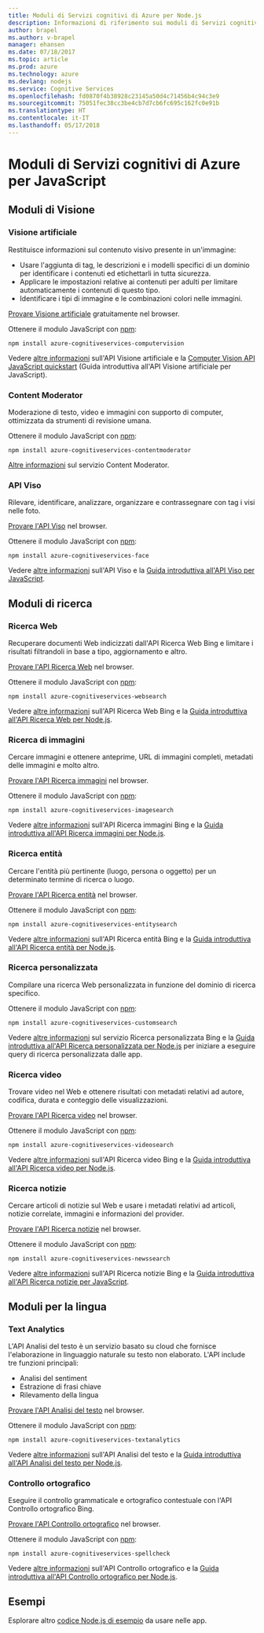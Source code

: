 ```yaml
---
title: Moduli di Servizi cognitivi di Azure per Node.js
description: Informazioni di riferimento sui moduli di Servizi cognitivi di Azure per Node.js
author: brapel
ms.author: v-brapel
manager: ehansen
ms.date: 07/18/2017
ms.topic: article
ms.prod: azure
ms.technology: azure
ms.devlang: nodejs
ms.service: Cognitive Services
ms.openlocfilehash: fd0870f4b38928c23145a50d4c71456b4c94c3e9
ms.sourcegitcommit: 75051fec38cc3be4cb7d7cb6fc695c162fc0e91b
ms.translationtype: HT
ms.contentlocale: it-IT
ms.lasthandoff: 05/17/2018
---
```

# <a name="javascript-azure-cognitive-services-modules"></a>Moduli di Servizi cognitivi di Azure per JavaScript

## <a name="vision-modules"></a>Moduli di Visione

### <a name="computer-vision"></a>Visione artificiale 

Restituisce informazioni sul contenuto visivo presente in un'immagine:

- Usare l'aggiunta di tag, le descrizioni e i modelli specifici di un dominio per identificare i contenuti ed etichettarli in tutta sicurezza.
- Applicare le impostazioni relative ai contenuti per adulti per limitare automaticamente i contenuti di questo tipo.
- Identificare i tipi di immagine e le combinazioni colori nelle immagini.

[Provare Visione artificiale](https://azure.microsoft.com/en-us/services/cognitive-services/computer-vision/) gratuitamente nel browser.

Ottenere il modulo JavaScript con [npm](https://docs.npmjs.com/getting-started/installing-npm-packages-locally):

```
npm install azure-cognitiveservices-computervision
```

Vedere [altre informazioni](/azure/cognitive-services/computer-vision/home) sull'API Visione artificiale e la [Computer Vision API JavaScript quickstart](/azure/cognitive-services/computer-vision/quickstarts/javascript) (Guida introduttiva all'API Visione artificiale per JavaScript).

### <a name="content-moderator"></a>Content Moderator

Moderazione di testo, video e immagini con supporto di computer, ottimizzata da strumenti di revisione umana.

Ottenere il modulo JavaScript con [npm](https://docs.npmjs.com/getting-started/installing-npm-packages-locally):

```
npm install azure-cognitiveservices-contentmoderator
```

[Altre informazioni](/azure/cognitive-services/content-moderator/overview) sul servizio Content Moderator.

### <a name="face-api"></a>API Viso

Rilevare, identificare, analizzare, organizzare e contrassegnare con tag i visi nelle foto. 

[Provare l'API Viso](https://azure.microsoft.com/en-us/services/cognitive-services/face/) nel browser.

Ottenere il modulo JavaScript con [npm](https://docs.npmjs.com/getting-started/installing-npm-packages-locally):

```
npm install azure-cognitiveservices-face
```

Vedere [altre informazioni](/azure/cognitive-services/face/overview) sull'API Viso e la [Guida introduttiva all'API Viso per JavaScript](/azure/cognitive-services/Face/quickstarts/javascript).

## <a name="search-modules"></a>Moduli di ricerca

### <a name="web-search"></a>Ricerca Web

Recuperare documenti Web indicizzati dall'API Ricerca Web Bing e limitare i risultati filtrandoli in base a tipo, aggiornamento e altro. 

[Provare l'API Ricerca Web](https://azure.microsoft.com/en-us/services/cognitive-services/bing-web-search-api/) nel browser.

Ottenere il modulo JavaScript con [npm](https://docs.npmjs.com/getting-started/installing-npm-packages-locally):

```
npm install azure-cognitiveservices-websearch
```

Vedere [altre informazioni](/azure/cognitive-services/bing-web-search/overview) sull'API Ricerca Web Bing e la [Guida introduttiva all'API Ricerca Web per Node.js](/azure/cognitive-services/bing-web-search/quickstarts/nodejs).

### <a name="image-search"></a>Ricerca di immagini

Cercare immagini e ottenere anteprime, URL di immagini completi, metadati delle immagini e molto altro.

[Provare l'API Ricerca immagini](https://azure.microsoft.com/en-us/services/cognitive-services/bing-image-search-api/) nel browser.

Ottenere il modulo JavaScript con [npm](https://docs.npmjs.com/getting-started/installing-npm-packages-locally):

```
npm install azure-cognitiveservices-imagesearch
```

Vedere [altre informazioni](/azure/cognitive-services/bing-image-search/overview) sull'API Ricerca immagini Bing e la [Guida introduttiva all'API Ricerca immagini per Node.js](/azure/cognitive-services/bing-image-search/quickstarts/nodejs).


### <a name="entity-search"></a>Ricerca entità

Cercare l'entità più pertinente (luogo, persona o oggetto) per un determinato termine di ricerca o luogo.

[Provare l'API Ricerca entità](https://azure.microsoft.com/services/cognitive-services/bing-entity-search-api/) nel browser.

Ottenere il modulo JavaScript con [npm](https://docs.npmjs.com/getting-started/installing-npm-packages-locally):

```
npm install azure-cognitiveservices-entitysearch
```

Vedere [altre informazioni](/azure/cognitive-services/bing-entities-search/search-the-web) sull'API Ricerca entità Bing e la [Guida introduttiva all'API Ricerca entità per Node.js](/azure/cognitive-services/bing-entities-search/quickstarts/nodejs).

### <a name="custom-search"></a>Ricerca personalizzata

Compilare una ricerca Web personalizzata in funzione del dominio di ricerca specifico.

Ottenere il modulo JavaScript con [npm](https://docs.npmjs.com/getting-started/installing-npm-packages-locally):

```
npm install azure-cognitiveservices-customsearch
```

Vedere [altre informazioni](/azure/cognitive-services/bing-custom-search/) sul servizio Ricerca personalizzata Bing e la [Guida introduttiva all'API Ricerca personalizzata per Node.js](/azure/cognitive-services/bing-custom-search/call-endpoint-nodejs) per iniziare a eseguire query di ricerca personalizzata dalle app.

### <a name="video-search"></a>Ricerca video

Trovare video nel Web e ottenere risultati con metadati relativi ad autore, codifica, durata e conteggio delle visualizzazioni.

[Provare l'API Ricerca video](https://azure.microsoft.com/services/cognitive-services/bing-video-search-api/) nel browser.

Ottenere il modulo JavaScript con [npm](https://docs.npmjs.com/getting-started/installing-npm-packages-locally):

```
npm install azure-cognitiveservices-videosearch
```

Vedere [altre informazioni](/azure/cognitive-services/bing-video-search/search-the-web) sull'API Ricerca video Bing e la [Guida introduttiva all'API Ricerca video per Node.js](/azure/cognitive-services/bing-video-search/nodejs).


### <a name="news-search"></a>Ricerca notizie

Cercare articoli di notizie sul Web e usare i metadati relativi ad articoli, notizie correlate, immagini e informazioni del provider.

[Provare l'API Ricerca notizie](https://azure.microsoft.com/services/cognitive-services/bing-news-search-api/) nel browser.

Ottenere il modulo JavaScript con [npm](https://docs.npmjs.com/getting-started/installing-npm-packages-locally):

```
npm install azure-cognitiveservices-newssearch
```

Vedere [altre informazioni](/azure/cognitive-services/bing-news-search/search-the-web) sull'API Ricerca notizie Bing e la [Guida introduttiva all'API Ricerca notizie per JavaScript](/azure/cognitive-services/bing-news-search/nodejs).


## <a name="language-modules"></a>Moduli per la lingua

### <a name="text-analytics"></a>Text Analytics 

L'API Analisi del testo è un servizio basato su cloud che fornisce l'elaborazione in linguaggio naturale su testo non elaborato. L'API include tre funzioni principali:

- Analisi del sentiment
- Estrazione di frasi chiave
- Rilevamento della lingua

[Provare l'API Analisi del testo](https://azure.microsoft.com/en-us/services/cognitive-services/text-analytics/) nel browser.

Ottenere il modulo JavaScript con [npm](https://docs.npmjs.com/getting-started/installing-npm-packages-locally):

```
npm install azure-cognitiveservices-textanalytics
```

Vedere [altre informazioni](/azure/cognitive-services/text-analytics/overview) sull'API Analisi del testo e la [Guida introduttiva all'API Analisi del testo per Node.js](/azure/cognitive-services/text-analytics/quickstarts/nodejs).


### <a name="spell-check"></a>Controllo ortografico

Eseguire il controllo grammaticale e ortografico contestuale con l'API Controllo ortografico Bing.

[Provare l'API Controllo ortografico](https://azure.microsoft.com/en-us/services/cognitive-services/spell-check/) nel browser.

Ottenere il modulo JavaScript con [npm](https://docs.npmjs.com/getting-started/installing-npm-packages-locally):

```
npm install azure-cognitiveservices-spellcheck
```

Vedere [altre informazioni](/azure/cognitive-services/bing-spell-check/proof-text) sull'API Controllo ortografico e la [Guida introduttiva all'API Controllo ortografico per Node.js](/azure/cognitive-services/bing-spell-check/quickstarts/nodejs).

## <a name="samples"></a>Esempi

Esplorare altro [codice Node.js di esempio](https://azure.microsoft.com/resources/samples/?platform=nodejs) da usare nelle app.
